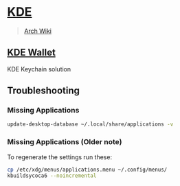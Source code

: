 # [KDE](https://kde.org/plasma-desktop)

> [Arch Wiki](https://wiki.archlinux.org/index.php/KDE)

## [KDE Wallet](https://wiki.archlinux.org/title/KDE_Wallet)

KDE Keychain solution

## Troubleshooting

### Missing Applications

```sh
update-desktop-database ~/.local/share/applications -v
```

### Missing Applications (Older note)

To regenerate the settings run these:

```sh
cp /etc/xdg/menus/applications.menu ~/.config/menus/
kbuildsycoca6 --noincremental
```
